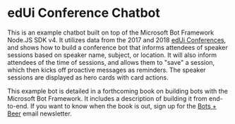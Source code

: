 # edUi Conference Chatbot

This is an example chatbot built on top of the Microsoft Bot Framework Node.JS SDK v4. It utilizes data from the 2017 and 2018 [edUi Conferences](https://www.eduiconf.org), and shows how to build a conference bot that informs attendees of speaker sessions based on speaker name, subject, or location. It will also inform attendees of the time of sessions, and allows them to "save" a session, which then kicks off proactive messages as reminders. The speaker sessions are displayed as hero cards with card actions.

This example bot is detailed in a forthcoming book on building bots with the Microsoft Bot Framework. It includes a description of building it from end-to-end. If you want to know when the book is out, sign up for the [Bots + Beer](https://botsandbeer.com) email newsletter.
